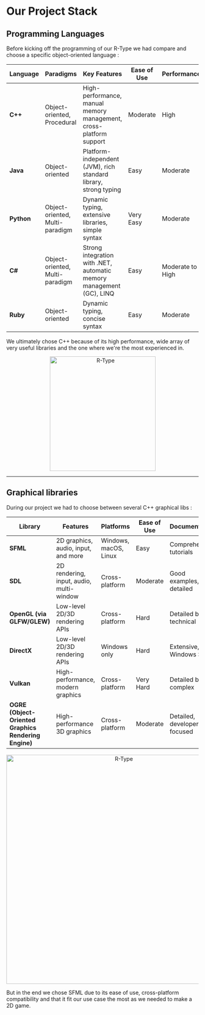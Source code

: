 # Our Project Stack

## Programming Languages

Before kicking off the programming of our R-Type we had compare and choose a specific object-oriented language :

| Language          | Paradigms                   | Key Features                                   | Ease of Use       | Performance        | Use Cases                      |
|--------------------|-----------------------------|-----------------------------------------------|-------------------|--------------------|---------------------------------|
| **C++**           | Object-oriented, Procedural | High-performance, manual memory management, cross-platform support | Moderate          | High               | Game engines, system software, embedded systems |
| **Java**          | Object-oriented            | Platform-independent (JVM), rich standard library, strong typing | Easy              | Moderate           | Enterprise apps, Android development, web servers |
| **Python**        | Object-oriented, Multi-paradigm | Dynamic typing, extensive libraries, simple syntax | Very Easy         | Moderate           | Web apps, data science, automation, AI/ML       |
| **C#**            | Object-oriented, Multi-paradigm | Strong integration with .NET, automatic memory management (GC), LINQ | Easy              | Moderate to High   | Windows apps, game development (Unity), web apps |
| **Ruby**          | Object-oriented            | Dynamic typing, concise syntax | Easy              | Moderate           | Web development (Rails), prototyping             |

We ultimately chose C++ because of its high performance, wide array of very useful libraries and the one where we're the most experienced in.

<p align="center">
  <img src="../docs/assets/cpp-logo.png" alt="R-Type" width="277" height="300">
</p>

------

## Graphical libraries

During our project we had to choose between several C++ graphical libs :

| Library           | Features                            | Platforms          | Ease of Use       | Documentation          | Use Cases                     |
|--------------------|-------------------------------------|--------------------|-------------------|-------------------------|--------------------------------|
| **SFML**          | 2D graphics, audio, input, and more| Windows, macOS, Linux | Easy              | Comprehensive tutorials | Game development, simple apps|
| **SDL**           | 2D rendering, input, audio, multi-window | Cross-platform    | Moderate          | Good examples, detailed | Games, multimedia applications|
| **OpenGL (via GLFW/GLEW)** | Low-level 2D/3D rendering APIs | Cross-platform    | Hard              | Detailed but technical  | 3D graphics, visualization    |
| **DirectX**       | Low-level 2D/3D rendering APIs     | Windows only       | Hard              | Extensive, Windows SDK  | Windows-specific 3D apps      |
| **Vulkan**        | High-performance, modern graphics  | Cross-platform    | Very Hard         | Detailed but complex    | Advanced 3D rendering, engines|
| **OGRE (Object-Oriented Graphics Rendering Engine)** | High-performance 3D graphics | Cross-platform | Moderate          | Detailed, developer-focused | 3D games, simulation         |

<p align="center">
  <img src="../docs/assets/sfml-logo.png" alt="R-Type" width="600">
</p>

But in the end we chose SFML due to its ease of use, cross-platform compatibility and that it fit our use case the most as we needed to make a 2D game.